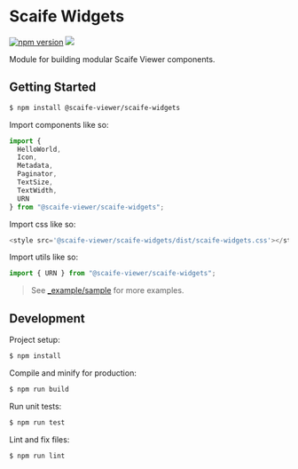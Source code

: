 # Scaife Widgets

[![npm version](https://badge.fury.io/js/%40scaife-viewer%2Fscaife-widgets.svg)](https://badge.fury.io/js/%40scaife-viewer%2Fscaife-widgets)
![](https://github.com/scaife-viewer/scaife-widgets/workflows/Node%20CI/badge.svg)

Module for building modular Scaife Viewer components.

## Getting Started

```sh
$ npm install @scaife-viewer/scaife-widgets
```

Import components like so:

```js
import {
  HelloWorld,
  Icon,
  Metadata,
  Paginator,
  TextSize,
  TextWidth,
  URN
} from "@scaife-viewer/scaife-widgets";
```

Import css like so:

```js
<style src='@scaife-viewer/scaife-widgets/dist/scaife-widgets.css'></style>
```

Import utils like so:

```js
import { URN } from "@scaife-viewer/scaife-widgets";
```

> See [_example/sample](https://github.com/scaife-viewer/scaife-widgets/tree/master/_example/sample) for more examples.

## Development

Project setup:

```sh
$ npm install
```

Compile and minify for production:

```sh
$ npm run build
```

Run unit tests:

```sh
$ npm run test
```

Lint and fix files:

```sh
$ npm run lint
```
